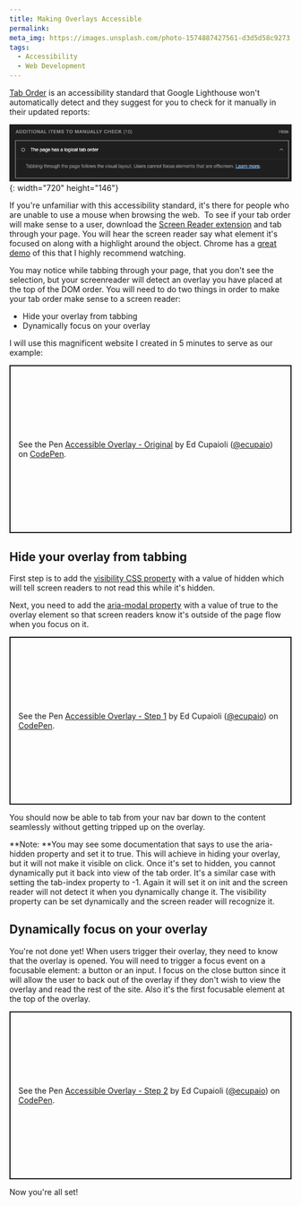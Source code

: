 ```yaml
---
title: Making Overlays Accessible
permalink:
meta_img: https://images.unsplash.com/photo-1574887427561-d3d5d58c9273
tags:
  - Accessibility
  - Web Development
---
```

[Tab Order](https://web.dev/keyboard-access/)&nbsp;is an accessibility standard that Google Lighthouse won't automatically detect and they suggest for you to check for it manually in their updated reports:&nbsp;

![](/uploads/screen-shot-2023-01-06-at-2-43-51-pm.png){: width="720" height="146"}

If you're unfamiliar with this accessibility standard, it's there for people who are unable to use a mouse when browsing the web. &nbsp;To see if your tab order will make sense to a user, download the [Screen Reader extension](https://chrome.google.com/webstore/detail/screen-reader/kgejglhpjiefppelpmljglcjbhoiplfn?hl=en) and tab through your page. You will hear the screen reader say what element it's focused on along with a highlight around the object. Chrome has a [great demo](https://youtu.be/cOmehxAU_4s?t=205) of this that I highly recommend watching.&nbsp;

You may notice while tabbing through your page, that you don't see the selection, but your screenreader will detect an overlay you have placed at the top of the DOM order. You will need to do two things in order to make your tab order make sense to a screen reader:&nbsp;

* Hide your overlay from tabbing
* Dynamically focus on your overlay&nbsp;

I will use this magnificent website I created in 5 minutes to serve as our example:&nbsp;

<p class="codepen" data-height="300" data-default-tab="html,result" data-slug-hash="KKBNExG" data-user="ecupaio" style="height: 300px; box-sizing: border-box; display: flex; align-items: center; justify-content: center; border: 2px solid; margin: 1em 0; padding: 1em;">
  <span>See the Pen <a href="https://codepen.io/ecupaio/pen/KKBNExG">
  Accessible Overlay - Original</a> by Ed Cupaioli (<a href="https://codepen.io/ecupaio">@ecupaio</a>)
  on <a href="https://codepen.io">CodePen</a>.</span>
</p>
<script async src="https://cpwebassets.codepen.io/assets/embed/ei.js"></script>

## Hide your overlay from tabbing

First step is to add the [visibility CSS property](https://www.w3schools.com/cssref/pr_class_visibility.php) with a value of hidden which will tell screen readers to not read this while it's hidden.&nbsp;

Next, you need to add the [aria-modal property](https://developer.mozilla.org/en-US/docs/Web/Accessibility/ARIA/Attributes/aria-modal) with a value of true to the overlay element so that screen readers know it's outside of the page flow when you focus on it.&nbsp;

<p class="codepen" data-height="300" data-default-tab="html,result" data-slug-hash="eYjBoYO" data-user="ecupaio" style="height: 300px; box-sizing: border-box; display: flex; align-items: center; justify-content: center; border: 2px solid; margin: 1em 0; padding: 1em;">
  <span>See the Pen <a href="https://codepen.io/ecupaio/pen/eYjBoYO">
  Accessible Overlay - Step 1</a> by Ed Cupaioli (<a href="https://codepen.io/ecupaio">@ecupaio</a>)
  on <a href="https://codepen.io">CodePen</a>.</span>
</p>
<script async src="https://cpwebassets.codepen.io/assets/embed/ei.js"></script>

You should now be able to tab from your nav bar down to the content seamlessly without getting tripped up on the overlay.&nbsp;

**Note:&nbsp;**You may see some documentation that says to use the aria-hidden property and set it to true. This will achieve in hiding your overlay, but it will not make it visible on click. Once it's set to hidden, you cannot dynamically put it back into view of the tab order. It's a similar case with setting the tab-index property to -1. Again it will set it on init and the screen reader will not detect it when you dynamically change it. The visibility property can be set dynamically and the screen reader will recognize it.&nbsp;

## Dynamically focus on your overlay&nbsp;

You're not done yet\! When users trigger their overlay, they need to know that the overlay is opened. You will need to trigger a focus event on a focusable element: a button or an input. I focus on the close button since it will allow the user to back out of the overlay if they don't wish to view the overlay and read the rest of the site. Also it's the first focusable element at the top of the overlay.&nbsp;

<p class="codepen" data-height="300" data-default-tab="js,result" data-slug-hash="YzjpMPQ" data-user="ecupaio" style="height: 300px; box-sizing: border-box; display: flex; align-items: center; justify-content: center; border: 2px solid; margin: 1em 0; padding: 1em;">
  <span>See the Pen <a href="https://codepen.io/ecupaio/pen/YzjpMPQ">
  Accessible Overlay - Step 2</a> by Ed Cupaioli (<a href="https://codepen.io/ecupaio">@ecupaio</a>)
  on <a href="https://codepen.io">CodePen</a>.</span>
</p>
<script async src="https://cpwebassets.codepen.io/assets/embed/ei.js"></script>

Now you're all set\!&nbsp;

&nbsp;